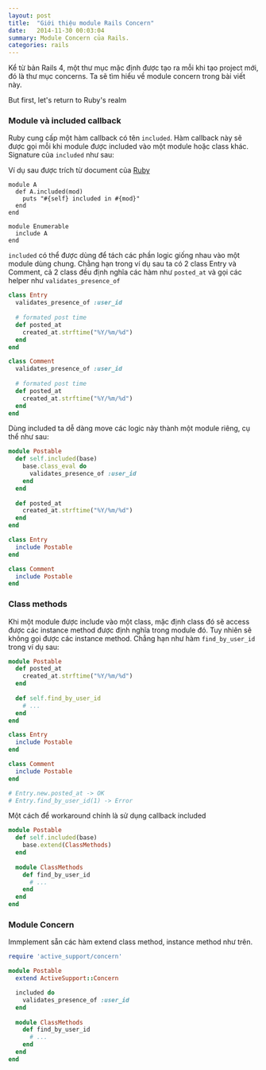 ```yaml
---
layout: post
title:  "Giới thiệu module Rails Concern"
date:   2014-11-30 00:03:04
summary: Module Concern của Rails.
categories: rails
---
```


Kể từ bản Rails 4, một thư mục mặc định được tạo ra mỗi khi tạo project mới, đó là thư mục concerns. Ta sẽ tìm hiểu về module concern trong bài viết này.

But first, let's return to Ruby's realm

### Module và included callback

Ruby cung cấp một hàm callback có tên `included`. Hàm callback này sẽ được gọi mỗi khi module được included vào một module hoặc class khác. Signature của `included` như sau:

Ví dụ sau được trích từ document của [Ruby](http://ruby-doc.org/core-1.9.3/Module.html#method-i-included)

```
module A
  def A.included(mod)
    puts "#{self} included in #{mod}"
  end
end

module Enumerable
  include A
end
```

`included` có thể được dùng để tách các phần logic giống nhau vào một module dùng chung. Chằng hạn trong ví dụ sau ta có 2 class Entry và Comment, cả 2 class đều định nghĩa các hàm như `posted_at` và gọi các helper như `validates_presence_of`

```ruby
class Entry
  validates_presence_of :user_id
  
  # formated post time
  def posted_at
    created_at.strftime("%Y/%m/%d")
  end
end

class Comment
  validates_presence_of :user_id
  
  # formated post time
  def posted_at
    created_at.strftime("%Y/%m/%d")
  end
end
```

Dùng included ta dễ dàng move các logic này thành một module riêng, cụ thể như sau:

```ruby
module Postable
  def self.included(base)
    base.class_eval do
      validates_presence_of :user_id
    end
  end
  
  def posted_at
    created_at.strftime("%Y/%m/%d")
  end
end

class Entry
  include Postable
end

class Comment
  include Postable
end
```

### Class methods

Khi một module được include vào một class, mặc định class đó sẽ access được các instance method được định nghĩa trong module đó. Tuy nhiên sẽ không gọi được các instance method. Chẳng hạn như hàm `find_by_user_id` trong ví dụ sau:

```ruby
module Postable
  def posted_at
    created_at.strftime("%Y/%m/%d")
  end
  
  def self.find_by_user_id
    # ...
  end
end

class Entry
  include Postable
end

class Comment
  include Postable
end

# Entry.new.posted_at -> OK
# Entry.find_by_user_id(1) -> Error
```

Một cách để workaround chính là sử dụng callback included

```ruby
module Postable
  def self.included(base)
    base.extend(ClassMethods)
  end
  
  module ClassMethods
    def find_by_user_id
      # ...
    end
  end
end
```

### Module Concern

Immplement sẵn các hàm extend class method, instance method như trên.

```ruby
require 'active_support/concern'

module Postable
  extend ActiveSupport::Concern

  included do
    validates_presence_of :user_id
  end
  
  module ClassMethods
    def find_by_user_id
      # ...
    end
  end
end
```

